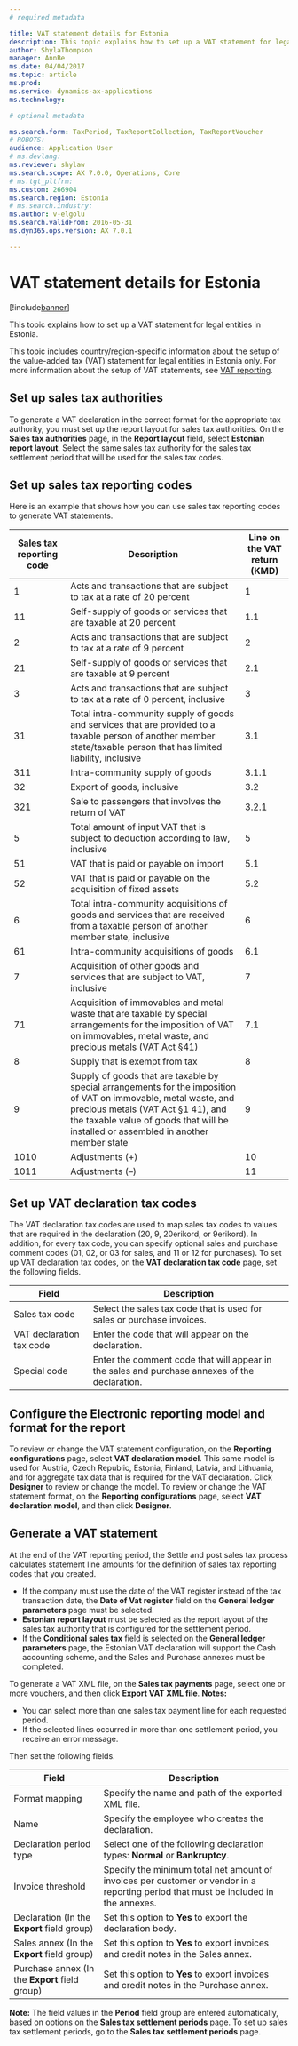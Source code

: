 ```yaml
---
# required metadata

title: VAT statement details for Estonia
description: This topic explains how to set up a VAT statement for legal entities in Estonia.
author: ShylaThompson
manager: AnnBe
ms.date: 04/04/2017
ms.topic: article
ms.prod: 
ms.service: dynamics-ax-applications
ms.technology: 

# optional metadata

ms.search.form: TaxPeriod, TaxReportCollection, TaxReportVoucher
# ROBOTS: 
audience: Application User
# ms.devlang: 
ms.reviewer: shylaw
ms.search.scope: AX 7.0.0, Operations, Core
# ms.tgt_pltfrm: 
ms.custom: 266904
ms.search.region: Estonia
# ms.search.industry: 
ms.author: v-elgolu
ms.search.validFrom: 2016-05-31
ms.dyn365.ops.version: AX 7.0.1

---
```


# VAT statement details for Estonia

[!include[banner](../includes/banner.md)]


This topic explains how to set up a VAT statement for legal entities in Estonia.

This topic includes country/region-specific information about the setup of the value-added tax (VAT) statement for legal entities in Estonia only. For more information about the setup of VAT statements, see [VAT reporting](emea-vat-reporting.md).

## Set up sales tax authorities
To generate a VAT declaration in the correct format for the appropriate tax authority, you must set up the report layout for sales tax authorities. On the **Sales tax authorities** page, in the **Report layout** field, select **Estonian report layout**. Select the same sales tax authority for the sales tax settlement period that will be used for the sales tax codes.

## Set up sales tax reporting codes
Here is an example that shows how you can use sales tax reporting codes to generate VAT statements.

| Sales tax reporting code | Description                                                                                                                                                                                                                                   | Line on the VAT return (KMD) |
|--------------------------|-----------------------------------------------------------------------------------------------------------------------------------------------------------------------------------------------------------------------------------------------|------------------------------|
| 1                        | Acts and transactions that are subject to tax at a rate of 20 percent                                                                                                                                                                         | 1                            |
| 11                       | Self-supply of goods or services that are taxable at 20 percent                                                                                                                                                                               | 1.1                          |
| 2                        | Acts and transactions that are subject to tax at a rate of 9 percent                                                                                                                                                                          | 2                            |
| 21                       | Self-supply of goods or services that are taxable at 9 percent                                                                                                                                                                                | 2.1                          |
| 3                        | Acts and transactions that are subject to tax at a rate of 0 percent, inclusive                                                                                                                                                               | 3                            |
| 31                       | Total intra-community supply of goods and services that are provided to a taxable person of another member state/taxable person that has limited liability, inclusive                                                                         | 3.1                          |
| 311                      | Intra-community supply of goods                                                                                                                                                                                                               | 3.1.1                        |
| 32                       | Export of goods, inclusive                                                                                                                                                                                                                    | 3.2                          |
| 321                      | Sale to passengers that involves the return of VAT                                                                                                                                                                                            | 3.2.1                        |
| 5                        | Total amount of input VAT that is subject to deduction according to law, inclusive                                                                                                                                                            | 5                            |
| 51                       | VAT that is paid or payable on import                                                                                                                                                                                                         | 5.1                          |
| 52                       | VAT that is paid or payable on the acquisition of fixed assets                                                                                                                                                                                | 5.2                          |
| 6                        | Total intra-community acquisitions of goods and services that are received from a taxable person of another member state, inclusive                                                                                                           | 6                            |
| 61                       | Intra-community acquisitions of goods                                                                                                                                                                                                         | 6.1                          |
| 7                        | Acquisition of other goods and services that are subject to VAT, inclusive                                                                                                                                                                    | 7                            |
| 71                       | Acquisition of immovables and metal waste that are taxable by special arrangements for the imposition of VAT on immovables, metal waste, and precious metals (VAT Act §41)                                                                    | 7.1                          |
| 8                        | Supply that is exempt from tax                                                                                                                                                                                                                | 8                            |
| 9                        | Supply of goods that are taxable by special arrangements for the imposition of VAT on immovable, metal waste, and precious metals (VAT Act §1 41), and the taxable value of goods that will be installed or assembled in another member state | 9                            |
| 1010                     | Adjustments (+)                                                                                                                                                                                                                               | 10                           |
| 1011                     | Adjustments (–)                                                                                                                                                                                                                               | 11                           |

## Set up VAT declaration tax codes
The VAT declaration tax codes are used to map sales tax codes to values that are required in the declaration (20, 9, 20erikord, or 9erikord). In addition, for every tax code, you can specify optional sales and purchase comment codes (01, 02, or 03 for sales, and 11 or 12 for purchases). To set up VAT declaration tax codes, on the **VAT declaration tax code** page, set the following fields.

| Field                    | Description                                                                                   |
|--------------------------|-----------------------------------------------------------------------------------------------|
| Sales tax code           | Select the sales tax code that is used for sales or purchase invoices.                        |
| VAT declaration tax code | Enter the code that will appear on the declaration.                                           |
| Special code             | Enter the comment code that will appear in the sales and purchase annexes of the declaration. |

## Configure the Electronic reporting model and format for the report
To review or change the VAT statement configuration, on the **Reporting configurations** page, select **VAT declaration model**. This same model is used for Austria, Czech Republic, Estonia, Finland, Latvia, and Lithuania, and for aggregate tax data that is required for the VAT declaration. Click **Designer** to review or change the model. To review or change the VAT statement format, on the **Reporting configurations** page, select **VAT declaration model**, and then click **Designer**.

## Generate a VAT statement
At the end of the VAT reporting period, the Settle and post sales tax process calculates statement line amounts for the definition of sales tax reporting codes that you created.

-   If the company must use the date of the VAT register instead of the tax transaction date, the **Date of Vat register** field on the **General ledger parameters** page must be selected.
-   **Estonian report layout** must be selected as the report layout of the sales tax authority that is configured for the settlement period.
-   If the **Conditional sales tax** field is selected on the **General ledger parameters** page, the Estonian VAT declaration will support the Cash accounting scheme, and the Sales and Purchase annexes must be completed.

To generate a VAT XML file, on the **Sales tax payments** page, select one or more vouchers, and then click **Export VAT XML file**. **Notes:**

-   You can select more than one sales tax payment line for each requested period.
-   If the selected lines occurred in more than one settlement period, you receive an error message.

Then set the following fields.

| Field                                          | Description                                                                                                                         |
|------------------------------------------------|-------------------------------------------------------------------------------------------------------------------------------------|
| Format mapping                                 | Specify the name and path of the exported XML file.                                                                                 |
| Name                                           | Specify the employee who creates the declaration.                                                                                   |
| Declaration period type                        | Select one of the following declaration types: **Normal** or **Bankruptcy**.                                                        |
| Invoice threshold                              | Specify the minimum total net amount of invoices per customer or vendor in a reporting period that must be included in the annexes. |
| Declaration (In the **Export** field group)    | Set this option to **Yes** to export the declaration body.                                                                          |
| Sales annex (In the **Export** field group)    | Set this option to **Yes** to export invoices and credit notes in the Sales annex.                                                  |
| Purchase annex (In the **Export** field group) | Set this option to **Yes** to export invoices and credit notes in the Purchase annex.                                               |

**Note:** The field values in the **Period** field group are entered automatically, based on options on the **Sales tax settlement periods** page. To set up sales tax settlement periods, go to the **Sales tax settlement periods** page.



